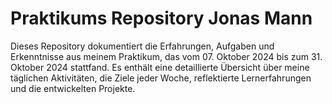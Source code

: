 # Praktikums Repository Jonas Mann
Dieses Repository dokumentiert die Erfahrungen, Aufgaben und Erkenntnisse aus meinem Praktikum, das vom 07. Oktober 2024 bis zum 31. Oktober 2024 stattfand. Es enthält eine detaillierte Übersicht über meine täglichen Aktivitäten, die Ziele jeder Woche, reflektierte Lernerfahrungen und die entwickelten Projekte.

